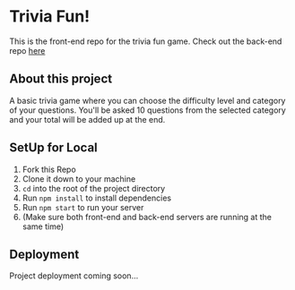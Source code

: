 # Trivia Fun!
This is the front-end repo for the trivia fun game. Check out the back-end repo [here](https://github.com/ross-ian28/trivia-be) 

## About this project
A basic trivia game where you can choose the difficulty level and category of your questions. You'll be asked 10 questions from the selected category and your total will be added up at the end.

## SetUp for Local
1. Fork this Repo
2. Clone it down to your machine
3. `cd` into the root of the project directory
4. Run `npm install` to install dependencies  
5. Run `npm start` to run your server
6. (Make sure both front-end and back-end servers are running at the same time)

## Deployment
Project deployment coming soon...
